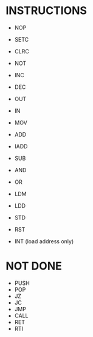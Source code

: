# INSTRUCTIONS
- NOP
- SETC
- CLRC
- NOT
- INC
- DEC
- OUT
- IN
- MOV
- ADD
- IADD
- SUB
- AND
- OR
- LDM
- LDD
- STD
- RST

- INT (load address only)
  
# NOT DONE
- PUSH
- POP
- JZ
- JC
- JMP
- CALL
- RET
- RTI

